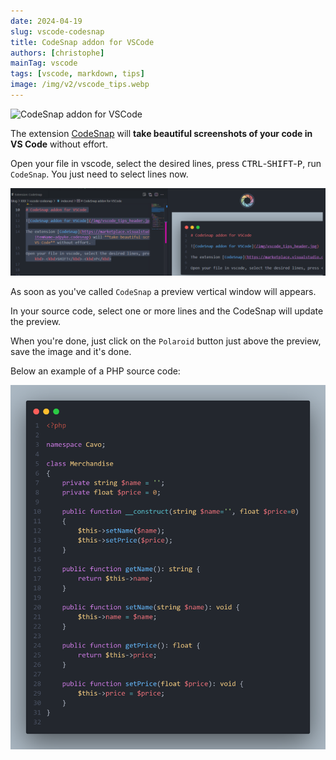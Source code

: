 ```yaml
---
date: 2024-04-19
slug: vscode-codesnap
title: CodeSnap addon for VSCode
authors: [christophe]
mainTag: vscode
tags: [vscode, markdown, tips]
image: /img/v2/vscode_tips.webp
---
```

![CodeSnap addon for VSCode](/img/v2/vscode_tips.webp)

The extension [CodeSnap](https://marketplace.visualstudio.com/items?itemName=adpyke.codesnap) will **take beautiful screenshots of your code in VS Code** without effort.

Open your file in vscode, select the desired lines, press <kbd>CTRL</kbd>-<kbd>SHIFT</kbd>-<kbd>P</kbd>, run `CodeSnap`. You just need to select lines now.

![CodeSnap partial example](./images/partial.png)

<!-- truncate -->

As soon as you've called `CodeSnap` a preview vertical window will appears.

In your source code, select one or more lines and the CodeSnap will update the preview.

When you're done, just click on the `Polaroid` button just above the preview, save the image and it's done.

Below an example of a PHP source code:

![Sample example for CodeSnap](./images/codesnap.png)
